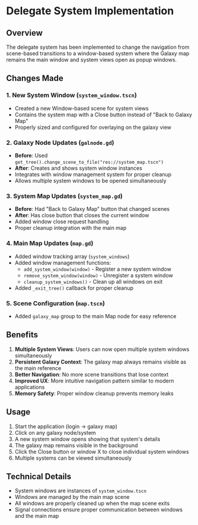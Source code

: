 # Delegate System Implementation

## Overview
The delegate system has been implemented to change the navigation from scene-based transitions to a window-based system where the Galaxy map remains the main window and system views open as popup windows.

## Changes Made

### 1. New System Window (`system_window.tscn`)
- Created a new Window-based scene for system views
- Contains the system map with a Close button instead of "Back to Galaxy Map"
- Properly sized and configured for overlaying on the galaxy view

### 2. Galaxy Node Updates (`galnode.gd`)
- **Before**: Used `get_tree().change_scene_to_file("res://system_map.tscn")` 
- **After**: Creates and shows system window instances
- Integrates with window management system for proper cleanup
- Allows multiple system windows to be opened simultaneously

### 3. System Map Updates (`system_map.gd`)
- **Before**: Had "Back to Galaxy Map" button that changed scenes
- **After**: Has close button that closes the current window
- Added window close request handling
- Proper cleanup integration with the main map

### 4. Main Map Updates (`map.gd`)
- Added window tracking array (`system_windows`)
- Added window management functions:
  - `add_system_window(window)` - Register a new system window
  - `remove_system_window(window)` - Unregister a system window  
  - `cleanup_system_windows()` - Clean up all windows on exit
- Added `_exit_tree()` callback for proper cleanup

### 5. Scene Configuration (`map.tscn`)
- Added `galaxy_map` group to the main Map node for easy reference

## Benefits

1. **Multiple System Views**: Users can now open multiple system windows simultaneously
2. **Persistent Galaxy Context**: The galaxy map always remains visible as the main reference
3. **Better Navigation**: No more scene transitions that lose context
4. **Improved UX**: More intuitive navigation pattern similar to modern applications
5. **Memory Safety**: Proper window cleanup prevents memory leaks

## Usage

1. Start the application (login -> galaxy map)
2. Click on any galaxy node/system
3. A new system window opens showing that system's details
4. The galaxy map remains visible in the background
5. Click the Close button or window X to close individual system windows
6. Multiple systems can be viewed simultaneously

## Technical Details

- System windows are instances of `system_window.tscn`
- Windows are managed by the main map scene
- All windows are properly cleaned up when the map scene exits
- Signal connections ensure proper communication between windows and the main map
